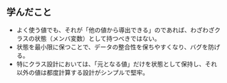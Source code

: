 ## 学んだこと
- よく使う値でも、それが「他の値から導出できる」のであれば、わざわざクラスの状態（メンバ変数）として持つべきではない。
- 状態を最小限に保つことで、データの整合性を保ちやすくなり、バグを防げる。
- 特にクラス設計においては、「元となる値」だけを状態として保持し、それ以外の値は都度計算する設計がシンプルで堅牢。

